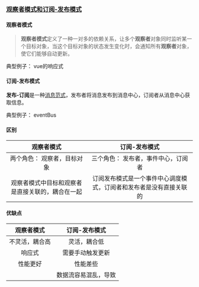 ### [观察者模式和订阅-发布模式](https://segmentfault.com/a/1190000020169229)

#### 观察者模式

> **观察者模式**定义了一种一对多的依赖关系，让多个**观察者**对象同时监听某一个目标对象，当这个目标对象的状态发生变化时，会通知所有**观察者**对象，使它们能够自动更新。

典型例子： vue的响应式

#### 订阅-发布模式

**发布-订阅**是一种[消息](https://zh.wikipedia.org/wiki/消息)[范式](https://zh.wikipedia.org/wiki/范式)，发布者将消息发布到消息中心，订阅者从消息中心获取信息。

典型例子： eventBus

#### 区别

| 观察者模式                    | 订阅-发布模式                           |
|:------------------------:|:---------------------------------:|
| 两个角色： 观察者，目标对象           | 三个角色： 发布者，事件中心，订阅者                |
| 观察者模式中目标和观察者是直接关联的，耦合在一起 | 订阅发布模式是一个事件中心调度模式，订阅者和发布者是没有直接关联的 |

#### 优缺点

| 观察者模式   | 订阅-发布模式    |
|:-------:|:----------:|
| 不灵活，耦合高 | 灵活，耦合低     |
| 响应式     | 需要手动触发更新   |
| 性能更好    | 性能差些       |
|         | 数据流容易混乱，导致 |